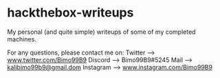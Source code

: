 # hackthebox-writeups

My personal (and quite simple) writeups of some of my completed machines.

For any questions, please contact me on:
Twitter --> www.twitter.com/Bimo99B9
Discord --> Bimo99B9#5245
Mail --> kalibimo99b9@gmail.dom
Instagram --> www.instagram.com/Bimo99B9
